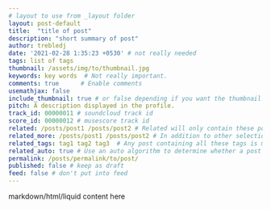 ```yaml
---
# layout to use from _layout folder
layout: post-default 
title:  "title of post"
description: "short summary of post"
author: trebledj
date: '2021-02-28 1:35:23 +0530' # not really needed
tags: list of tags
thumbnail: /assets/img/to/thumbnail.jpg
keywords: key words  # Not really important.
comments: true      # Enable comments
usemathjax: false
include_thumbnail: true # or false depending if you want the thumbnail to show on the post's page
pitch: A description displayed in the profile.
track_id: 00000011 # soundcloud track id
score_id: 00000012 # musescore track id
related: /posts/post1 /posts/post2 # Related will only contain these posts. "none" to hide related section.
related_more: /posts/post1 /posts/post2 # In addition to other selections, mark these posts as related.
related_tags: tag1 tag2 tag3  # Any post containing all these tags is marked as related.
related_auto: true # Use an auto algorithm to determine whether a post is related.
permalink: /posts/permalink/to/post/
published: false # keep as draft
feed: false # don't put into feed
---
```


markdown/html/liquid content here
